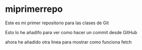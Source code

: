 # miprimerrepo
Este es mi primer repositorio para las clases de Git

Esto lo he añadifo para ver como hacer un commit desde GitHub

ahora he añadido otra linea para mostrar como funciona fetch
